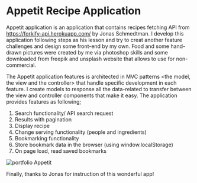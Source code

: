 # Appetit Recipe Application 

Appetit application is an application that contains recipes fetching API from https://forkify-api.herokuapp.com/ by Jonas Schmedtman. I develop this application following steps as his lesson and try to creat another feature challenges and design some front-end by my own. Food  and some hand-drawn pictures were created by me via photoshop skills and some downloaded from freepik and unsplash website that allows to use for non-commercial.   


The Appetit application features is architected in MVC patterns <the model, the view and the controller> that handle specific development in each feature. I create models to response all the data-related to transfer between the view and controller components that make it easy. The application provides features as following; 

1) Search functionality/ API search request
2) Results with pagination
3) Display recipe
4) Change serving functionality (people and ingredients)
5) Bookmarking functionality
6) Store bookmark data in the browser (using window.localStorage)
7) On page load, read saved bookmarks


![portfolio Appetit](https://user-images.githubusercontent.com/74609915/132121551-c04d46e5-2b32-4d70-800a-ba1f4bf1c44f.png)


Finally, thanks to Jonas for instruction of this wonderful app!
